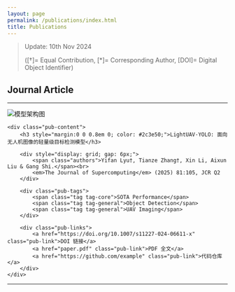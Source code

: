 ```yaml
---
layout: page
permalink: /publications/index.html
title: Publications
---
```


> Update: 10th Nov 2024 
>
> ([†]= Equal Contribution, [*]= Corresponding Author, [DOI]= Digital Object Identifier)

## Journal Article
<hr>
<article class="publication-card">
    <div class="pub-visual">
        <img src="https://zhangtianze.com/images/Project001(1).jpg" alt="模型架构图">
    </div>

    <div class="pub-content">
        <h3 style="margin:0 0 0.8em 0; color: #2c3e50;">LightUAV-YOLO: 面向无人机图像的轻量级目标检测模型</h3>

        <div style="display: grid; gap: 6px;">
            <span class="authors">Yifan Lyu†, Tianze Zhang†, Xin Li, Aixun Liu & Gang Shi.</span><br>
            <em>The Journal of Supercomputing</em> (2025) 81:105, JCR Q2
        </div>

        <div class="pub-tags">
            <span class="tag tag-core">SOTA Performance</span>
            <span class="tag tag-general">Object Detection</span>
            <span class="tag tag-general">UAV Imaging</span>
        </div>

        <div class="pub-links">
            <a href="https://doi.org/10.1007/s11227-024-06611-x" class="pub-link">DOI 链接</a>
            <a href="paper.pdf" class="pub-link">PDF 全文</a>
            <a href="https://github.com/example" class="pub-link">代码仓库</a>
        </div>
    </div>
</article>
<hr>

